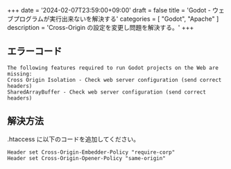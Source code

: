 +++
date = '2024-02-07T23:59:00+09:00'
draft = false
title = 'Godot - ウェブプログラムが実行出来ないを解決する'
categories = [ "Godot", "Apache" ]
description = 'Cross-Origin の設定を変更し問題を解決する。'
+++

## エラーコード
```shell
The following features required to run Godot projects on the Web are missing:
Cross Origin Isolation - Check web server configuration (send correct headers)
SharedArrayBuffer - Check web server configuration (send correct headers)
```

## 解決方法
.htaccess に以下のコードを追加してください。

```apacheconf
Header set Cross-Origin-Embedder-Policy "require-corp"
Header set Cross-Origin-Opener-Policy "same-origin"
```